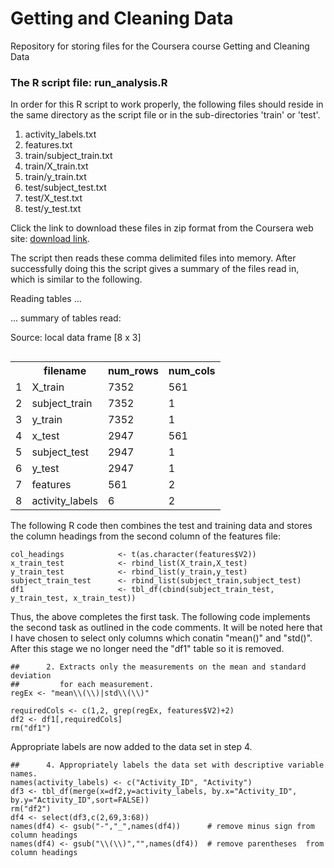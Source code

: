 # Getting and Cleaning Data
Repository for storing files for the Coursera course Getting and Cleaning Data
### The R script file: run_analysis.R
In order for this R script to work properly, the following files should reside in the same directory as the script file or in the sub-directories 'train' or 'test'.

1. activity_labels.txt
2. features.txt
3. train/subject_train.txt
4. train/X_train.txt
5. train/y_train.txt
6. test/subject_test.txt
7. test/X_test.txt
8. test/y_test.txt

Click the link  to download these files in zip format from the Coursera web site: [download link](https://d396qusza40orc.cloudfront.net/getdata%2Fprojectfiles%2FUCI%20HAR%20Dataset.zip ).

The script then reads these comma delimited files into memory. After successfully doing this the script gives a summary of the files read in, which is similar to the following.

Reading tables ... 

... summary of tables read: 

Source: local data frame [8 x 3]
<table align="right">
    <tr>
        <td></td>
		<th>filename</th>
		<th>num_rows</th>
		<th>num_cols</th>
    </tr>
	<tr>
       <td>1</td>
		<td>X_train</td>
		<td>7352</td>
		<td>561</td>
    </tr>
	<tr>
       <td>2</td>
		<td>subject_train</td>
		<td>7352</td>
		<td>1</td>
    </tr>
	<tr>
       <td>3</td>
		<td>y_train</td>
		<td>7352</td>
		<td>1</td>
    </tr>
	<tr>
       <td>4</td>
		<td>x_test</td>
		<td>2947</td>
		<td>561</td>
    </tr>
	<tr>
       <td>5</td>
		<td> subject_test</td>
		<td>2947</td>
		<td>1</td>
    </tr>
	<tr>
       <td>6</td>
		<td>y_test</td>
		<td>2947</td>
		<td>1</td>
    </tr>
	<tr>
       <td>7</td>
		<td>features</td>
		<td>561</td>
		<td>2</td>
    </tr>
	<tr>
       <td>8</td>
		<td>activity_labels</td>
		<td>6</td>
		<td>2</td>
    </tr>
</table>

The following R code then combines the test and training data and stores the column headings from the second column of the features file:
```
col_headings            <- t(as.character(features$V2))
x_train_test            <- rbind_list(X_train,X_test)
y_train_test            <- rbind_list(y_train,y_test)
subject_train_test      <- rbind_list(subject_train,subject_test)
df1                     <- tbl_df(cbind(subject_train_test, y_train_test, x_train_test))
```
Thus, the above completes the first task.  The following code implements the second task as outlined in the code comments. It will be noted here that I have chosen to select only columns which conatin "mean()" and "std()". After this stage we no longer
need the "df1" table so it is removed.
```
##      2. Extracts only the measurements on the mean and standard deviation 
##         for each measurement. 
regEx <- "mean\\(\\)|std\\(\\)"

requiredCols <- c(1,2, grep(regEx, features$V2)+2)
df2 <- df1[,requiredCols]
rm("df1")
```
Appropriate labels are now added to the data set in step 4.
```
##      4. Appropriately labels the data set with descriptive variable names. 
names(activity_labels) <- c("Activity_ID", "Activity")
df3 <- tbl_df(merge(x=df2,y=activity_labels, by.x="Activity_ID", by.y="Activity_ID",sort=FALSE))
rm("df2")
df4 <- select(df3,c(2,69,3:68))
names(df4) <- gsub("-","_",names(df4))      # remove minus sign from column headings
names(df4) <- gsub("\\(\\)","",names(df4))  # remove parentheses  from column headings
```


